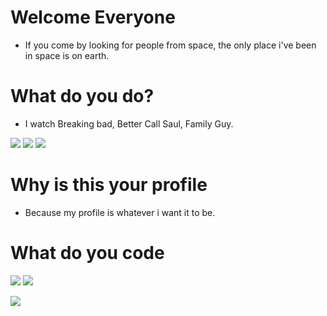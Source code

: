 <!-- Want to listen to music but dont have time to pick the tracks? Aurora Radio may be the right stop for you http://astrea.banabyte.com:4000/live -->

# Welcome Everyone
- If you come by looking for people from space, the only place i've been in space is on earth.

# What do you do?
- I watch Breaking bad, Better Call Saul, Family Guy.

![](https://media3.giphy.com/media/Bs0GXj3ew6xxK/200.gif) ![](https://thumbs.gfycat.com/GrippingSkeletalIberiannase-max-1mb.gif) ![](https://i.giphy.com/media/K0dM34TGaMkcE/giphy.webp)

# Why is this your profile
- Because my profile is whatever i want it to be.

# What do you code
![](https://img.devrant.com/devrant/rant/r_1016569_Wo4GD.gif)
![](https://d33wubrfki0l68.cloudfront.net/c34021fb01275afaf906f708e3ff2e91f6857e39/6c9aa/uploads/mysql-fast.gif)

![](https://www.easyaslinux.com/wp-content/uploads/2019/02/easyaslinux-linux-languages.gif)
